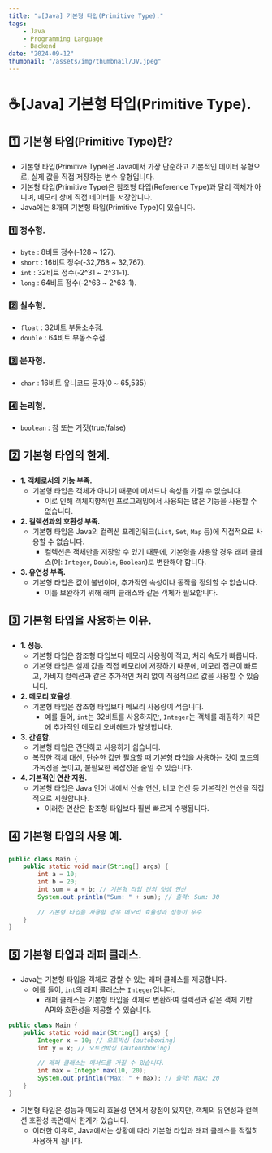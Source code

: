 ```yaml
---
title: "☕️[Java] 기본형 타입(Primitive Type)."
tags:
    - Java
    - Programming Language
    - Backend
date: "2024-09-12"
thumbnail: "/assets/img/thumbnail/JV.jpeg"
---
```


# ☕️[Java] 기본형 타입(Primitive Type).

## 1️⃣ 기본형 타입(Primitive Type)란?
- 기본형 타입(Primitive Type)은 Java에서 가장 단순하고 기본적인 데이터 유형으로, 실제 값을 직접 저장하는 변수 유형입니다.
- 기본형 타입(Primitive Type)은 참조형 타입(Reference Type)과 달리 객체가 아니며, 메모리 상에 직접 데이터를 저장합니다.
- Java에는 8개의 기본형 타입(Primitive Type)이 있습니다.

### 1️⃣ 정수형.
- `byte` : 8비트 정수(-128 ~ 127).
- `short` : 16비트 정수(-32,768 ~ 32,767).
- `int` : 32비트 정수(-2^31 ~ 2^31-1).
- `long` : 64비트 정수(-2^63 ~ 2^63-1).

### 2️⃣ 실수형.
- `float` : 32비트 부동소수점.
- `double` : 64비트 부동소수점.

### 3️⃣ 문자형.
- `char` : 16비트 유니코드 문자(0 ~ 65,535)

### 4️⃣ 논리형.
- `boolean` : 참 또는 거짓(true/false)

## 2️⃣ 기본형 타입의 한계.
- **1. 객체로서의 기능 부족.**
    - 기본형 타입은 객체가 아니기 때문에 메서드나 속성을 가질 수 없습니다.
        - 이로 인해 객체지향적인 프로그래밍에서 사용되는 많은 기능을 사용할 수 없습니다.
- **2. 컬렉션과의 호환성 부족.**
    - 기본형 타입은 Java의 컬렉션 프레임워크(`List`, `Set`, `Map` 등)에 직접적으로 사용할 수 없습니다.
        - 컬렉션은 객체만을 저장할 수 있기 때문에, 기본형을 사용할 경우 래퍼 클래스(예: `Integer`, `Double`, `Boolean`)로 변환해야 합니다.
- **3. 유연성 부족.**
    - 기본형 타입은 값이 불변이며, 추가적인 속성이나 동작을 정의할 수 없습니다.
        - 이를 보완하기 위해 래퍼 클래스와 같은 객체가 필요합니다.

## 3️⃣ 기본형 타입을 사용하는 이유.
- **1. 성능.**
    - 기본형 타입은 참조형 타입보다 메모리 사용량이 적고, 처리 속도가 빠릅니다.
    - 기본형 타입은 실제 값을 직접 메모리에 저장하기 때문에, 메모리 접근이 빠르고, 가비지 컬렉션과 같은 추가적인 처리 없이 직접적으로 값을 사용할 수 있습니다.
- **2. 메모리 효율성.**
    - 기본형 타입은 참조형 타입보다 메모리 사용량이 적습니다.
        - 예를 들어, `int`는 32비트를 사용하지만, `Integer`는 객체를 래핑하기 때문에 추가적인 메모리 오버헤드가 발생합니다.
- **3. 간결함.**
    - 기본형 타입은 간단하고 사용하기 쉽습니다.
    - 복잡한 객체 대신, 단순한 값만 필요할 때 기본형 타입을 사용하는 것이 코드의 가독성을 높이고, 불필요한 복잡성을 줄일 수 있습니다.
- **4. 기본적인 연산 지원.**
    - 기본형 타입은 Java 언어 내에서 산술 연산, 비교 연산 등 기본적인 연산을 직접적으로 지원합니다.
        - 이러한 연산은 참조형 타입보다 훨씬 빠르게 수행됩니다.

## 4️⃣ 기본형 타입의 사용 예.

```java
public class Main {
    public static void main(String[] args) {
        int a = 10;
        int b = 20;
        int sum = a + b; // 기본형 타입 간의 덧셈 연산
        System.out.println("Sum: " + sum); // 출력: Sum: 30
        
        // 기본형 타입을 사용할 경우 메모리 효율성과 성능이 우수
    }
}
```

## 5️⃣ 기본형 타입과 래퍼 클래스.
- Java는 기본형 타입을 객체로 감쌀 수 있는 래퍼 클래스를 제공합니다.
    - 예를 들어, `int`의 래퍼 클래스는 `Integer`입니다.
        - 래퍼 클래스는 기본형 타입을 객체로 변환하여 컬렉션과 같은 객체 기반 API와 호환성을 제공할 수 있습니다.
```java
public class Main {
    public static void main(String[] args) {
        Integer x = 10; // 오토박싱 (autoboxing)
        int y = x; // 오토언박싱 (autounboxing)
        
        // 래퍼 클래스는 메서드를 가질 수 있습니다.
        int max = Integer.max(10, 20);
        System.out.println("Max: " + max); // 출력: Max: 20
    }
}
```

- 기본형 타입은 성능과 메모리 효율성 면에서 장점이 있지만, 객체의 유연성과 컬렉션 호환성 측면에서 한계가 있습니다.
    - 이러한 이유로, Java에서는 상황에 따라 기본형 타입과 래퍼 클래스를 적절히 사용하게 됩니다.
